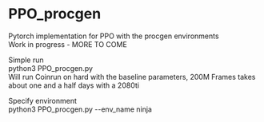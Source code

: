 # PPO_procgen
Pytorch implementation for PPO with the procgen environments<br>
Work in progress - MORE TO COME

Simple run <br>
python3 PPO_procgen.py<br>
Will run Coinrun on hard with the baseline parameters, 200M Frames takes about one and a half days with a 2080ti<br>

Specify environment <br>
python3 PPO_procgen.py --env_name ninja

